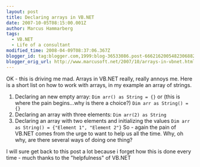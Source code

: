 ```yaml
---
layout: post
title: Declaring arrays in VB.NET
date: 2007-10-05T08:15:00.001Z
author: Marcus Hammarberg
tags:
  - VB.NET
  - Life of a consultant
modified_time: 2008-04-09T08:37:06.367Z
blogger_id: tag:blogger.com,1999:blog-36533086.post-6662162005482306882
blogger_orig_url: http://www.marcusoft.net/2007/10/arrays-in-vbnet.html
---
```


OK - this is driving me mad. Arrays in VB.NET really, really <span
id="SPELLING_ERROR_0" class="blsp-spelling-error"><span
id="SPELLING_ERROR_0"
class="blsp-spelling-corrected">annoys me. Here is a short
list on how to work with arrays, in my example an array of strings.

1.  Declaring an new empty array:
    `Dim arr() as String = {}`
    or (this is where the pain begins...why is there a choice?)
    `Dim arr as String() = {}`
2.  Declaring an array with three elements:
    `Dim arr(2) as String`
3.  Declaring an array with two elements and initializing the values
    `Dim arr as String() = {"Element 1", "Element 2"}`
So - again the pain of VB.NET comes from the urge to want to help us all
the time. Why, oh why, are there several ways of doing one thing?

I will sure get back to this post a lot because i forget how this is
done every
time - much thanks to the "helpfulness" of VB.NET
